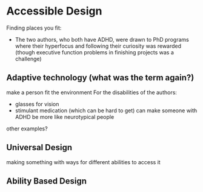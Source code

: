 # Accessible Design

Finding places you fit:

- The two authors, who both have ADHD, were drawn to PhD programs where their hyperfocus and following their curiosity was rewarded (though executive function problems in finishing projects was a challenge)

## Adaptive technology (what was the term again?)

make a person fit the environment
For the disabilities of the authors:
- glasses for vision
- stimulant medication (which can be hard to get) can make someone with ADHD be more like neurotypical people

other examples?


## Universal Design
making something with ways for different abilities to access it

## Ability Based Design
